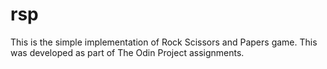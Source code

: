 # rsp

This is the simple implementation of Rock Scissors and Papers game. This was developed as part of The Odin Project assignments.
